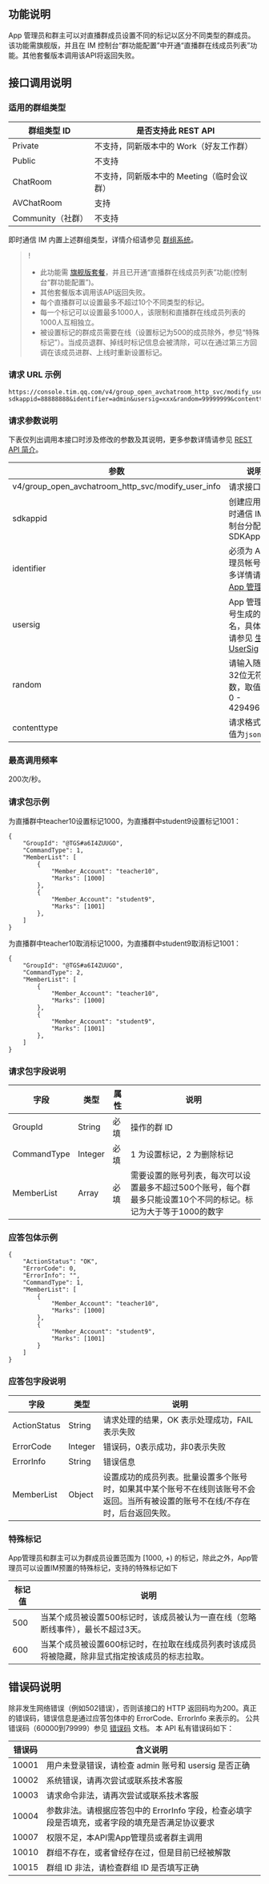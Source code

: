 ## 功能说明
App 管理员和群主可以对直播群成员设置不同的标记以区分不同类型的群成员。该功能需旗舰版，并且在 IM 控制台“群功能配置”中开通“直播群在线成员列表”功能。其他套餐版本调用该API将返回失败。

## 接口调用说明

### 适用的群组类型
|群组类型 ID | 是否支持此 REST API|
|-----------|------------|
|Private|不支持，同新版本中的 Work（好友工作群）|
|Public|不支持|
|ChatRoom|不支持，同新版本中的 Meeting（临时会议群）|
|AVChatRoom|支持|
|Community（社群）|不支持|

即时通信 IM 内置上述群组类型，详情介绍请参见 [群组系统](https://cloud.tencent.com/document/product/269/1502)。

> !
>
> - 此功能需 [旗舰版套餐](https://buy.cloud.tencent.com/avc?from=17473)，并且已开通“直播群在线成员列表”功能(控制台“群功能配置”)。
> - 其他套餐版本调用该API返回失败。
> - 每个直播群可以设置最多不超过10个不同类型的标记。
> - 每一个标记可以设置最多1000人，该限制和直播群在线成员列表的1000人互相独立。
> - 被设置标记的群成员需要在线（设置标记为500的成员除外，参见“特殊标记”）。当成员退群、掉线时标记信息会被清除，可以在通过第三方回调在该成员进群、上线时重新设置标记。


### 请求 URL 示例

```
https://console.tim.qq.com/v4/group_open_avchatroom_http_svc/modify_user_info?sdkappid=88888888&identifier=admin&usersig=xxx&random=99999999&contenttype=json
```

### 请求参数说明

下表仅列出调用本接口时涉及修改的参数及其说明，更多参数详情请参见 [REST API 简介](https://cloud.tencent.com/document/product/269/1519)。

| 参数               | 说明                                 |
| ------------------ | ------------------------------------ |
| v4/group_open_avchatroom_http_svc/modify_user_info | 请求接口                             |
| sdkappid           | 创建应用时即时通信 IM 控制台分配的 SDKAppID |
| identifier         | 必须为 App 管理员帐号，更多详情请参见 [App 管理员](https://cloud.tencent.com/document/product/269/31999#app-.E7.AE.A1.E7.90.86.E5.91.98)                |
| usersig            | App 管理员帐号生成的签名，具体操作请参见 [生成 UserSig](https://cloud.tencent.com/document/product/269/32688)    |
| random             | 请输入随机的32位无符号整数，取值范围0 - 4294967295                 |
|contenttype|请求格式固定值为`json`|

### 最高调用频率

200次/秒。

### 请求包示例

为直播群中teacher10设置标记1000，为直播群中student9设置标记1001：

```
{
    "GroupId": "@TGS#a6I4ZUUGO",
    "CommandType": 1,
    "MemberList": [
        {
            "Member_Account": "teacher10",
            "Marks": [1000]
        },
        {
            "Member_Account": "student9",
            "Marks": [1001]
        },
    ]
}
```

为直播群中teacher10取消标记1000，为直播群中student9取消标记1001：

```
{
    "GroupId": "@TGS#a6I4ZUUGO",
    "CommandType": 2,
    "MemberList": [
        {
            "Member_Account": "teacher10",
            "Marks": [1000]
        },
        {
            "Member_Account": "student9",
            "Marks": [1001]
        },
    ]
}
```

### 请求包字段说明

| 字段 | 类型 | 属性 | 说明 |
|---------|---------|---------|---------|
| GroupId | String | 必填 |操作的群 ID  |
| CommandType | Integer | 必填 | 1 为设置标记，2 为删除标记  |
| MemberList | Array | 必填 | 需要设置的账号列表，每次可以设置最多不超过500个账号，每个群最多只能设置10个不同的标记。标记为大于等于1000的数字 |

### 应答包体示例

```
{
    "ActionStatus": "OK",
    "ErrorCode": 0,
    "ErrorInfo": "",
    "CommandType": 1,
    "MemberList": [
        {
            "Member_Account": "teacher10",
            "Marks": [1000]
        },
        {
            "Member_Account": "student9",
            "Marks": [1001]
        }
    ]
}
```

### 应答包字段说明

| 字段 | 类型 | 说明 |
|---------|---------|---------|
| ActionStatus | String | 请求处理的结果，OK 表示处理成功，FAIL 表示失败 |
| ErrorCode|	Integer	|错误码，0表示成功，非0表示失败 |
| ErrorInfo | String | 错误信息  |
| MemberList | Object | 设置成功的成员列表。批量设置多个账号时，如果其中某个账号不在线则该账号不会返回。当所有被设置的账号不在线/不存在时，后台返回失败。 |

### 特殊标记

App管理员和群主可以为群成员设置范围为 [1000, +) 的标记，除此之外，App管理员可以设置IM预置的特殊标记，支持的特殊标记如下

| 标记值 | 说明 |
|-------|------|
| 500 | 当某个成员被设置500标记时，该成员被认为一直在线（忽略断线事件），最长不超过3天。|
| 600 | 当某个成员被设置600标记时，在拉取在线成员列表时该成员将被隐藏，除非显式指定按该成员的标志拉取。|

## 错误码说明

除非发生网络错误（例如502错误），否则该接口的 HTTP 返回码均为200。真正的错误码，错误信息是通过应答包体中的 ErrorCode、ErrorInfo 来表示的。
公共错误码（60000到79999）参见 [错误码](https://cloud.tencent.com/document/product/269/1671) 文档。
本 API 私有错误码如下：

| 错误码 | 含义说明|
|---------|---------|
| 10001 | 用户未登录错误，请检查 admin 账号和 usersig 是否正确  |
| 10002 | 系统错误，请再次尝试或联系技术客服  |
| 10003 | 请求命令非法，请再次尝试或联系技术客服 |
| 10004 | 参数非法。请根据应答包中的 ErrorInfo 字段，检查必填字段是否填充，或者字段的填充是否满足协议要求 |
| 10007 | 权限不足，本API需App管理员或者群主调用 |
| 10010 | 群组不存在，或者曾经存在过，但是目前已经被解散 |
| 10015 | 群组 ID 非法，请检查群组 ID 是否填写正确  |
